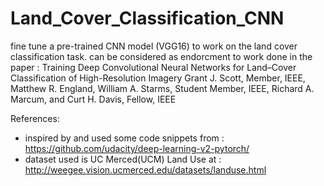 # Land_Cover_Classification_CNN
fine tune a pre-trained CNN model (VGG16) to work on the land cover classification task.
can be considered as endorcment to work done in the paper :
Training Deep Convolutional Neural Networks for Land–Cover Classification of High-Resolution Imagery Grant J. Scott, Member, IEEE, Matthew R. England, William A. Starms, Student Member, IEEE, Richard A. Marcum, and Curt H. Davis, Fellow, IEEE

References:
* inspired by and used some code snippets from : https://github.com/udacity/deep-learning-v2-pytorch/
* dataset used is UC Merced(UCM) Land Use at : http://weegee.vision.ucmerced.edu/datasets/landuse.html
